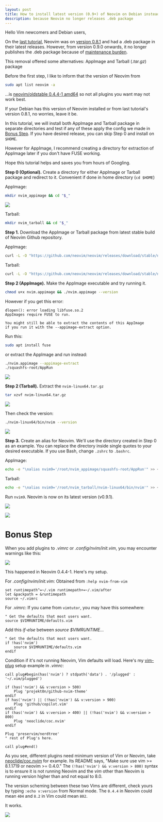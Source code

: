```yaml
---
layout: post
title: How to install latest version (0.9+) of Neovim on Debian instead of .deb and apt-get
description: because Neovim no longer releases .deb package
---
```

Hello Vim newcomers and Debian users,

On the [last tutorial](https://frvfrvr.github.io/2022/12/09/myvimsetup), Neovim was on [version 0.8.1](https://github.com/neovim/neovim/releases/tag/v0.8.1) and had a .deb package in their latest releases.
However, from version 0.9.0 onwards, it no longer publishes the .deb package because of [maintenance burden](https://github.com/neovim/neovim/pull/22773).

This removal offered some alternatives: AppImage and Tarball (*.tar.gz*) package

Before the first step, I like to inform that the version of Neovim from

```bash
sudo apt list neovim -a
```

...is [neovim/oldstable 0.4.4-1 amd64](https://packages.debian.org/bullseye/neovim) so not all plugins you want may not work best.

If your Debian has this version of Neovim installed or from last tutorial's version 0.8.1, no worries, leave it be.

In this tutorial, we will install both AppImage and Tarball package in separate directories and test if any of these apply the config we made in [Bonus Step](#bonus-step). If you have desired release, you can skip Step 0 and install on `$HOME`.

However for AppImage, I recommend creating a directory for extraction of AppImage later if you don't have FUSE working.

Hope this tutorial helps and saves you from hours of Googling.



**Step 0 (Optional).** Create a directory for either AppImage or Tarball package and redirect to it. Convenient if done in home directory (`cd $HOME`)

AppImage:

```bash
mkdir nvim_appimage && cd "$_"
```

![](https://i.imgur.com/d8xo5Ne.png)

Tarball:

```bash
mkdir nvim_tarball && cd "$_"
```

**Step 1.** Download the AppImage or Tarball package from latest stable build of Neovim Github repository.

AppImage:

```bash
curl -L -O "https://github.com/neovim/neovim/releases/download/stable/nvim.appimage"
```

Tarball:

```bash
curl -L -O "https://github.com/neovim/neovim/releases/download/stable/nvim-linux64.tar.gz"
```

**Step 2 (AppImage).** Make the AppImage executable and try running it.

```bash
chmod u+x nvim.appimage && ./nvim.appimage --version
```

However if you get this error:

```
dlopen(): error loading libfuse.so.2 
AppImages require FUSE to run. 

You might still be able to extract the contents of this AppImage 
if you run it with the --appimage-extract option.

```

Run this:

```bash
sudo apt install fuse
```

or extract the AppImage and run instead:

```bash
./nvim.appimage --appimage-extract
./squashfs-root/AppRun
```

![](https://i.imgur.com/mKr7uo0.png)

**Step 2 (Tarball).** Extract the `nvim-linux64.tar.gz`

```bash
tar xzvf nvim-linux64.tar.gz
```

![](https://i.imgur.com/mZQHg7g.png)

Then check the version:

```bash
./nvim-linux64/bin/nvim --version
```

![](https://i.imgur.com/gMAKrwk.png)

**Step 3.** Create an alias for Neovim. We'll use the directory created in Step 0 as an example. You can replace the directory inside single quotes to your desired executable. If you use Bash, change `.zshrc` to `.bashrc`.

AppImage:

```bash
echo -e "\nalias nvim9='/root/nvim_appimage/squashfs-root/AppRun'" >> ~/.zshrc
```

Tarball:

```bash
echo -e "\nalias nvim9='/root/nvim_tarball/nvim-linux64/bin/nvim'" >> ~/.zshrc
```

Run `nvim9`. Neovim is now on its latest version (v0.9.1).

![](https://i.imgur.com/u1aCNk3.png)

![](https://i.imgur.com/VbieyCU.png)

# **Bonus Step**

When you add plugins to *.vimrc* or *.config/nvim/init.vim*, you may encounter warnings like this:

![](https://i.imgur.com/n1e8SIb.png)

This happened in Neovim 0.4.4-1. Here's my setup.

For *.config/nvim/init.vim*: Obtained from `:help nvim-from-vim`

```vim
set runtimepath^=~/.vim runtimepath+=~/.vim/after
let &packpath = &runtimepath
source ~/.vimrc
```

For *.vimrc*: If you came from `vimtutor`, you may have this somewhere:

```vim
" Get the defaults that most users want.
source $VIMRUNTIME/defaults.vim
```

Add this *if-else* between *source $VIMRUNTIME*...

```vim
" Get the defaults that most users want.
if !has('nvim')
    source $VIMRUNTIME/defaults.vim
endif
```

Condition if it's not running Neovim, Vim defaults will load.
Here's my [vim-plug](https://github.com/junegunn/vim-plug) setup example in *.vimrc*:

```vim
call plug#begin(has('nvim') ? stdpath('data') . '/plugged' : '~/.vim/plugged')

if (has('nvim') && v:version > 500)
    Plug 'projekt0n/github-nvim-theme'
endif
if has('nvim') || (!has('nvim') && v:version > 900)
    Plug 'github/copilot.vim'
endif
if (has('nvim') && v:version > 400) || (!has('nvim') && v:version > 800)
    Plug 'neoclide/coc.nvim'
endif

Plug 'preservim/nerdtree'
" rest of Plug's here.

call plug#end()

```

As you see, different plugins need minimum version of Vim or Neovim, take [neoclide/coc.nvim](https://github.com/neoclide/coc.nvim) for example. Its README says, "Make sure use vim >= 8.1.1719 or neovim >= 0.4.0." The `(!has('nvim') && v:version > 800)` syntax is to ensure it is not running Neovim and the *vim* other than Neovim is running version higher than and not equal to 8.0.

The version scheming between these two Vims are different, check yours by typing `:echo v:version` from Normal mode. The `0.4.4` in Neovim could mean `404` and `8.2` in Vim could mean `802`.


It works.

![](https://i.imgur.com/MFK7s0P.png)
